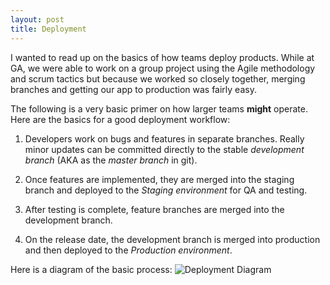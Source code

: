 ```yaml
---
layout: post
title: Deployment
---
```


I wanted to read up on the basics of how teams deploy products. While at GA, we were able to work on a group project using the Agile methodology and scrum tactics but because we worked so closely together, merging branches and getting our app to production was fairly easy. 

The following is a very basic primer on how larger teams **might** operate. Here are the basics for a good deployment workflow:

1. Developers work on bugs and features in separate branches. Really minor updates can be committed directly to the stable *development branch* (AKA as the *master branch* in git).

2. Once features are implemented, they are merged into the staging branch and deployed to the *Staging environment* for QA and testing.

3. After testing is complete, feature branches are merged into the development branch.

4. On the release date, the development branch is merged into production and then deployed to the *Production environment*.

Here is a diagram of the basic process:
![Deployment Diagram](http://blogs.msdn.com/blogfiles/pblog/WindowsLiveWriter/StudentprojectExpressSettinguptheenviron_1424A/sandboxes_3.gif)


